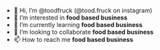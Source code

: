 - 👋 Hi, I’m @toodfruck (@tood.fruck on instagram)
- 👀 I’m interested in **food based business**
- 🌱 I’m currently learning **food based business**
- 💞️ I’m looking to collaborate **food based business**
- 📫 How to reach me **food based business**

<!---
toodfruck/toodfruck is a ✨ special ✨ repository because its `README.md` (this file) appears on your GitHub profile.
You can click the Preview link to take a look at your changes.
--->
